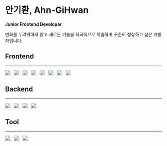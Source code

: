 # **안기환, Ahn-GiHwan**
**Junior Frontend Developer**

변화를 두려워하지 않고 새로운 기술을 적극적으로 학습하며 꾸준히 성장하고 싶은 개발자입니다.

## **Frontend**
<hr/>
<img src="https://img.shields.io/badge/React-61DAFB?style=flat-square&logo=React&logoColor=white"/> &nbsp 
<img src="https://img.shields.io/badge/React_Native-0099E5?style=flat-square&logo=React&logoColor=white"/> &nbsp 
<img src="https://img.shields.io/badge/Styled_Components-DB7093?style=flat-square&logo=styled-components&logoColor=white"/></a> &nbsp
<img src="https://img.shields.io/badge/React_Query-FF4154?style=flat-square&logo=react-query&logoColor=white"/></a> &nbsp
<img src="https://img.shields.io/badge/Redux-764ABC?style=flat-square&logo=Redux&logoColor=white"/></a> &nbsp
<img src="https://img.shields.io/badge/Storybook-FF4785?style=flat-square&logo=Storybook&logoColor=white"/></a> &nbsp
<img src="https://img.shields.io/badge/Webpack-8DD6F9?style=flat-square&logo=webpack&logoColor=white"/></a> &nbsp
<img src="https://img.shields.io/badge/Babel-F9DC3E?style=flat-square&logo=Babel&logoColor=white"/></a> &nbsp

<br/>

## **Backend**
<hr/>
<img src="https://img.shields.io/badge/Node.js-339933?style=flat-square&logo=Node.js&logoColor=white"/> &nbsp
<img src="https://img.shields.io/badge/Express-000000?style=flat-square&logo=Express&logoColor=white"/> &nbsp
<img src="https://img.shields.io/badge/MongoDB-47A248?style=flat-square&logo=MongoDB&logoColor=white"/> &nbsp
<img src="https://img.shields.io/badge/MySQL-4479A1?style=flat-square&logo=MySQL&logoColor=white"/> &nbsp

<br/>

## **Tool**
<hr/>
<img src="https://img.shields.io/badge/Netlify-00C7B7?style=flat-square&logo=Netlify&logoColor=white"/></a> &nbsp
<img src="https://img.shields.io/badge/Postman-FF6C37?style=flat-square&logo=Postman&logoColor=white"/></a> &nbsp
<img src="https://img.shields.io/badge/Visual Studio Code-007ACC?style=flat-square&logo=Visual Studio Code&logoColor=white"/></a> &nbsp

